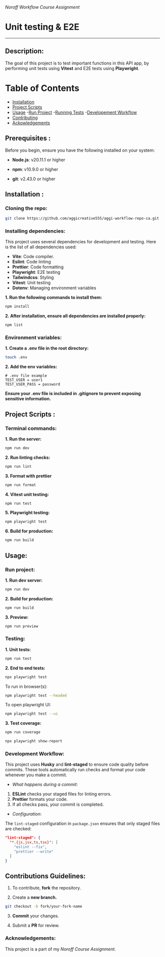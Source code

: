 _Noroff Workflow Course Assignment_

# Unit testing & E2E

---

## Description:

The goal of this project is to test important functions in this API app, by performing unit tests using **Vitest** and E2E tests using **Playwright**.

# Table of Contents

- [Installation](#installation-)
- [Project Scripts](#project-scripts-)
- [Usage](#usage) -[Run Project](#run-project) -[Running Tests](#testing) -[Developement Workflow](#development-workflow)
- [Contributing](#contributions-guidelines)
- [Ackowledgements](#acknowledgements)

## Prerequisites :

Before you begin, ensure you have the following installed on your system:

- **Node.js**: v20.11.1 or higher

- **npm**: v10.9.0 or higher

- **git**: v2.43.0 or higher

## Installation :

### Cloning the repo:

```bash
git clone https://github.com/aggicreative555/aggi-workflow-repo-ca.git
```

### Installing dependencies:

This project uses several dependencies for development and testing. Here is the list of all dependencies used:

- **Vite**: Code compiler.
- **Eslint**: Code linting
- **Prettier**: Code formatting
- **Playwright**: E2E testing
- **Tailwindcss**: Styling
- **Vitest**: Unit testing
- **Dotenv**: Managing environment variables

**1. Run the following commands to install them:**

```bash
npm install
```

**2. After installation, ensure all dependencies are installed properly:**

```bash
npm list
```

### Environment variables:

**1. Create a .env file in the root directory:**

```bash
touch .env
```

**2. Add the env variables:**

```plaintext
# .env file example
TEST_USER = user1
TEST_USER_PASS = password
```

**Ensure your .env file is included in .gitignore to prevent exposing sensitive information.**

## Project Scripts :

### Terminal commands:

**1. Run the server:**

```bash
npm run dev
```

**2. Run linting checks:**

```bash
npm run lint
```

**3. Format with prettier**

```bash
npm run format
```

**4. Vitest unit testing:**

```bash
npm run test
```

**5. Playwright testing:**

```bash
npm playwright test
```

**6. Build for production:**

```bash
npm run build
```

## Usage:

### Run project:

**1. Run dev server:**

```bash
npm run dev
```

**2. Build for production:**

```bash
npm run build
```

**3. Preview:**

```bash
npm run preview
```

### Testing:

**1. Unit tests:**

```bash
npm run test
```

**2. End to end tests:**

```bash
npx playwright test
```

To run in browser(s):

```bash
npm playwright test --headed
```

To open playwright UI:

```bash
npm playwright test --ui
```

**3. Test coverage:**

```bash
npm run coverage
```

```bash
npx playwright show-report
```

### Development Workflow:

This project uses **Husky** and **lint-staged** to ensure code quality before commits. These tools automatically run checks and format your code whenever you make a commit.

- _What happens during a commit_:

1. **ESLint** checks your staged files for linting errors.
2. **Prettier** formats your code.
3. If all checks pass, your commit is completed.

- _Configuration_:

The `lint-staged` configuration in `package.json` ensures that only staged files are checked:

```json
"lint-staged": {
  "*.{js,jsx,ts,tsx}": [
    "eslint --fix",
    "prettier --write"
  ]
}
```

## Contributions Guidelines:

1. To contribute, **fork** the repository.

2. Create a **new branch.**

```bash
git checkout -b fork/your-fork-name
```

3. **Commit** your changes.

4. Submit a **PR** for review.

### Acknowledgements:

This project is a part of my _Noroff Course Assignment_.
